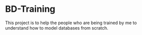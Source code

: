 # BD-Training

This project is to help the people who are being trained by me to understand how to model databases from scratch.
